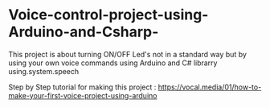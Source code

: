 # Voice-control-project-using-Arduino-and-Csharp-
This project is about turning ON/OFF Led's not in a standard way but by using your own voice commands using Arduino and C# librarry using.system.speech

Step by Step tutorial for making this project : https://vocal.media/01/how-to-make-your-first-voice-project-using-arduino
